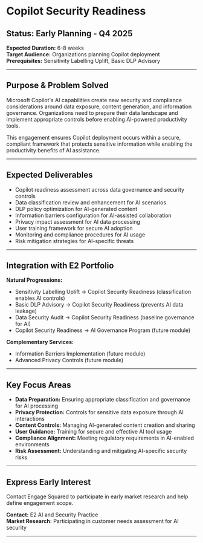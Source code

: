 # Copilot Security Readiness

## Status: Early Planning - Q4 2025
**Expected Duration:** 6-8 weeks  
**Target Audience:** Organizations planning Copilot deployment  
**Prerequisites:** Sensitivity Labelling Uplift, Basic DLP Advisory

---

## Purpose & Problem Solved

Microsoft Copilot's AI capabilities create new security and compliance considerations around data exposure, content generation, and information governance. Organizations need to prepare their data landscape and implement appropriate controls before enabling AI-powered productivity tools.

This engagement ensures Copilot deployment occurs within a secure, compliant framework that protects sensitive information while enabling the productivity benefits of AI assistance.

---

## Expected Deliverables

- Copilot readiness assessment across data governance and security controls
- Data classification review and enhancement for AI scenarios
- DLP policy optimization for AI-generated content
- Information barriers configuration for AI-assisted collaboration
- Privacy impact assessment for AI data processing
- User training framework for secure AI adoption
- Monitoring and compliance procedures for AI usage
- Risk mitigation strategies for AI-specific threats

---

## Integration with E2 Portfolio

**Natural Progressions:**
- Sensitivity Labelling Uplift → Copilot Security Readiness (classification enables AI controls)
- Basic DLP Advisory → Copilot Security Readiness (prevents AI data leakage)
- Data Security Audit → Copilot Security Readiness (baseline governance for AI)
- Copilot Security Readiness → AI Governance Program (future module)

**Complementary Services:**
- Information Barriers Implementation (future module)
- Advanced Privacy Controls (future module)

---

## Key Focus Areas

- **Data Preparation:** Ensuring appropriate classification and governance for AI processing
- **Privacy Protection:** Controls for sensitive data exposure through AI interactions
- **Content Controls:** Managing AI-generated content creation and sharing
- **User Guidance:** Training for secure and effective AI tool usage
- **Compliance Alignment:** Meeting regulatory requirements in AI-enabled environments
- **Risk Assessment:** Understanding and mitigating AI-specific security risks

---

## Express Early Interest

Contact Engage Squared to participate in early market research and help define engagement scope.

**Contact:** E2 AI and Security Practice  
**Market Research:** Participating in customer needs assessment for AI security

---
